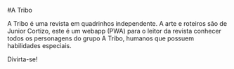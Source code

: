 #A Tribo

A Tribo é uma revista em quadrinhos independente. A arte e roteiros são de Junior Cortizo, este é um webapp (PWA) para o leitor da revista conhecer todos os personagens do grupo A Tribo, humanos que possuem habilidades especiais.

Divirta-se!
